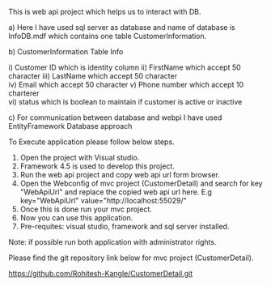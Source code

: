 
This is web api project which helps us to interact with DB.

a) Here I have used sql server as database and name of database is InfoDB.mdf which contains one table CustomerInformation.

b) CustomerInformation Table Info

  i)   Customer ID which is identity column 
  ii)  FirstName which accept 50 character 
 iii)  LastName which accept 50 character   
  iv)  Email which accept 50 character 
   v)  Phone number which accept 10 charterer  
  vi)  status which is boolean to maintain if customer is active or inactive
  
c) For communication between database and webpi I have used EntityFramework Database approach

To Execute application please follow below steps.

1. Open the project with Visual studio. 
2. Framework 4.5 is used to develop this project. 
3. Run the web api project and copy web api url form browser. 
4. Open the Webconfig of mvc project (CustomerDetail) and search for key "WebApiUrl" and replace the copied web api url here. 
     E.g key="WebApiUrl" value="http://localhost:55029/"
5. Once this is done run your mvc project. 
6. Now you can use this application. 
7. Pre-requites: visual studio, framework and sql server installed. 

Note: if possible run both application with administrator rights. 

Please find the git repository link below for mvc project (CustomerDetail).

https://github.com/Rohitesh-Kangle/CustomerDetail.git

